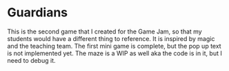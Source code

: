 # Guardians
This is the second game that I created for the Game Jam, so that my students would have a different thing to reference. It is inspired by magic and the teaching team. The first mini game is complete, but the pop up text is not implemented yet. The maze is a WIP as well aka the code is in it, but I need to debug it. 

